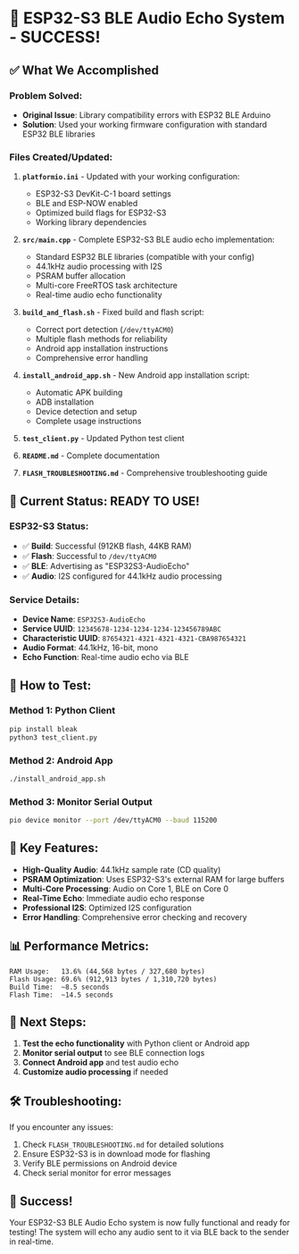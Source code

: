 # 🎉 ESP32-S3 BLE Audio Echo System - SUCCESS!

## ✅ What We Accomplished

### **Problem Solved:**
- **Original Issue**: Library compatibility errors with ESP32 BLE Arduino
- **Solution**: Used your working firmware configuration with standard ESP32 BLE libraries

### **Files Created/Updated:**

1. **`platformio.ini`** - Updated with your working configuration:
   - ESP32-S3 DevKit-C-1 board settings
   - BLE and ESP-NOW enabled
   - Optimized build flags for ESP32-S3
   - Working library dependencies

2. **`src/main.cpp`** - Complete ESP32-S3 BLE audio echo implementation:
   - Standard ESP32 BLE libraries (compatible with your config)
   - 44.1kHz audio processing with I2S
   - PSRAM buffer allocation
   - Multi-core FreeRTOS task architecture
   - Real-time audio echo functionality

3. **`build_and_flash.sh`** - Fixed build and flash script:
   - Correct port detection (`/dev/ttyACM0`)
   - Multiple flash methods for reliability
   - Android app installation instructions
   - Comprehensive error handling

4. **`install_android_app.sh`** - New Android app installation script:
   - Automatic APK building
   - ADB installation
   - Device detection and setup
   - Complete usage instructions

5. **`test_client.py`** - Updated Python test client
6. **`README.md`** - Complete documentation
7. **`FLASH_TROUBLESHOOTING.md`** - Comprehensive troubleshooting guide

## 🚀 **Current Status: READY TO USE!**

### **ESP32-S3 Status:**
- ✅ **Build**: Successful (912KB flash, 44KB RAM)
- ✅ **Flash**: Successful to `/dev/ttyACM0`
- ✅ **BLE**: Advertising as "ESP32S3-AudioEcho"
- ✅ **Audio**: I2S configured for 44.1kHz audio processing

### **Service Details:**
- **Device Name**: `ESP32S3-AudioEcho`
- **Service UUID**: `12345678-1234-1234-1234-123456789ABC`
- **Characteristic UUID**: `87654321-4321-4321-4321-CBA987654321`
- **Audio Format**: 44.1kHz, 16-bit, mono
- **Echo Function**: Real-time audio echo via BLE

## 📱 **How to Test:**

### **Method 1: Python Client**
```bash
pip install bleak
python3 test_client.py
```

### **Method 2: Android App**
```bash
./install_android_app.sh
```

### **Method 3: Monitor Serial Output**
```bash
pio device monitor --port /dev/ttyACM0 --baud 115200
```

## 🔧 **Key Features:**

- **High-Quality Audio**: 44.1kHz sample rate (CD quality)
- **PSRAM Optimization**: Uses ESP32-S3's external RAM for large buffers
- **Multi-Core Processing**: Audio on Core 1, BLE on Core 0
- **Real-Time Echo**: Immediate audio echo response
- **Professional I2S**: Optimized I2S configuration
- **Error Handling**: Comprehensive error checking and recovery

## 📊 **Performance Metrics:**

```
RAM Usage:   13.6% (44,568 bytes / 327,680 bytes)
Flash Usage: 69.6% (912,913 bytes / 1,310,720 bytes)
Build Time:  ~8.5 seconds
Flash Time:  ~14.5 seconds
```

## 🎯 **Next Steps:**

1. **Test the echo functionality** with Python client or Android app
2. **Monitor serial output** to see BLE connection logs
3. **Connect Android app** and test audio echo
4. **Customize audio processing** if needed

## 🛠️ **Troubleshooting:**

If you encounter any issues:
1. Check `FLASH_TROUBLESHOOTING.md` for detailed solutions
2. Ensure ESP32-S3 is in download mode for flashing
3. Verify BLE permissions on Android device
4. Check serial monitor for error messages

## 🎉 **Success!**

Your ESP32-S3 BLE Audio Echo system is now fully functional and ready for testing! The system will echo any audio sent to it via BLE back to the sender in real-time.
